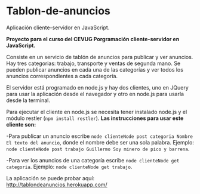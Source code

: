 Tablon-de-anuncios
==================

Aplicación cliente-servidor en JavaScript.

**Proyecto para el curso del CEVUG Porgramación cliente-servidor en JavaScript.**

Consiste en un servicio de tablón de anuncios para publicar y ver anuncios. Hay tres categorias: trabajo, transporte y ventas de segunda mano. Se pueden publicar anuncios en cada una de las categorías y ver todos los anuncios correspondientes a cada categoría.

El servidor está programado en node.js y hay dos clientes, uno en JQuery para usar la aplicación desde el navegador y otro en node.js para usarla desde la terminal.

Para ejecutar el cliente en node.js se necesita tener instalado node.js y el módulo restler (`npm install restler`).
**Las instrucciones para usar este cliente son:**

-Para publicar un anuncio escribe `node clienteNode post categoria Nombre El texto del anuncio`, donde el nombre debe ser una sola palabra. Ejemplo: `node clienteNode post trabajo Guillermo Soy minero de pico y barrena`.

-Para ver los anuncios de una categoría escribe `node clienteNode get categoria`. Ejemplo: `node clienteNode get trabajo`.

La aplicación se puede probar aquí: http://tablondeanuncios.herokuapp.com/
